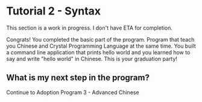 # Tutorial 2 - Syntax
This section is a work in progress. I don't have ETA for completion.

Congrats! You completed the basic part of the program. Program that teach you Chinese and Crystal Programming Language at the same time. You built a command line application that prints hello world and you learned how to say and write "hello world" in Chinese. This is your graduation party!

## What is my next step in the program?
Continue to Adoption Program 3 - Advanced Chinese
